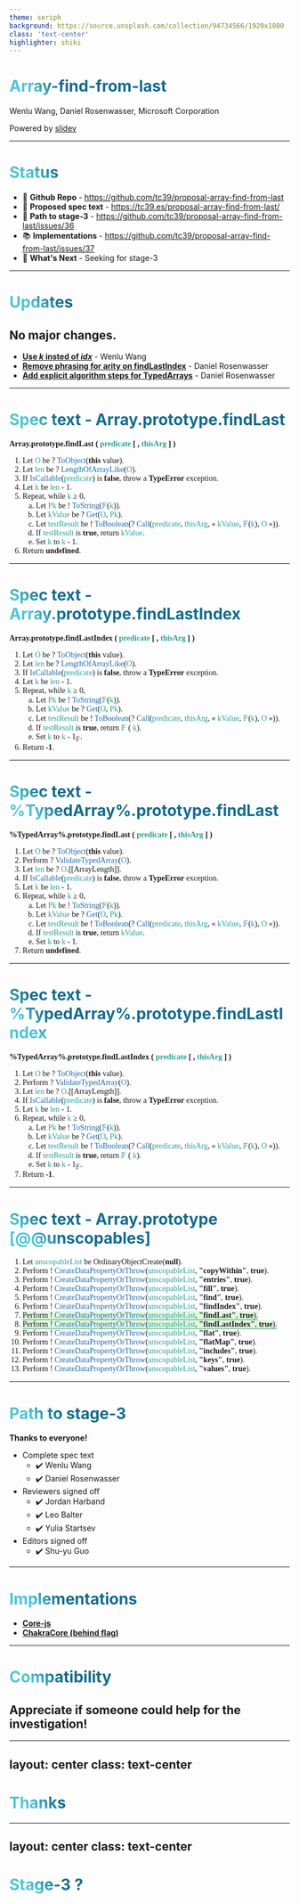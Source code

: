 ```yaml
---
theme: seriph
background: https://source.unsplash.com/collection/94734566/1920x1080
class: 'text-center'
highlighter: shiki
---
```


# Array-find-from-last

Wenlu Wang, Daniel Rosenwasser, Microsoft Corporation

<div class="abs-br m-6 flex gap-2">
  <span class=".text-sm">
    Powered by <a href="https://github.com/slidevjs/slidev">slidev</a>
  </span>
</div>

---

# Status

- 🔨 **Github Repo** - https://github.com/tc39/proposal-array-find-from-last
- 📝 **Proposed spec text** - https://tc39.es/proposal-array-find-from-last/
- 🧑 **Path to stage-3** - https://github.com/tc39/proposal-array-find-from-last/issues/36
- 📚 **Implementations** - https://github.com/tc39/proposal-array-find-from-last/issues/37
- 👀 **What's Next** - Seeking for stage-3

---

# Updates

## No major changes.

- [**Use _k_ insted of _idx_**](https://github.com/tc39/proposal-array-find-from-last/pull/38) - Wenlu Wang
- [**Remove phrasing for arity on findLastIndex**](https://github.com/tc39/proposal-array-find-from-last/pull/39) - Daniel Rosenwasser
- [**Add explicit algorithm steps for TypedArrays**](https://github.com/tc39/proposal-array-find-from-last/pull/45) - Daniel Rosenwasser

---

# Spec text - Array.prototype.findLast

<div class="spec">
  <p class="h1">
    <b>
      Array.prototype.findLast ( <span class="var">predicate</span> [ , <span class="var">thisArg</span> ] )
    </b>
  </p>
  <ol>
    <li>
      Let <span class="var">O</span> be ? <span class="xref">ToObject</span>(<span class="val">this</span> value).
    </li>
    <li>
      Let <span class="var">len</span> be ? <span class="xref">LengthOfArrayLike</span>(<span class="var">O</span>).
    </li>
    <li>
      If <span class="xref">IsCallable</span>(<span class="var">predicate</span>) is <span class="val">false</span>, throw a <span class="val">TypeError</span> exception.
    </li>
    <li>
      Let <span class="var">k</span> be <span class="var">len</span> - 1.
    </li>
    <li>
      <span>Repeat, while <span class="var">k</span> ≥ 0</span>,
      <ol class="sublist">
        <li>
          Let <span class="var">Pk</span> be ! <span class="xref">ToString</span>(<span class="xref">𝔽</span>(<span class="var">k</span>)).
        </li>
        <li>
          Let <span class="var">kValue</span> be ? <span class="xref">Get</span>(<span class="var">O</span>, <span class="var">Pk</span>).
        </li>
        <li>
          Let <span class="var">testResult</span> be ! <span class="xref">ToBoolean</span>(? <span class="xref">Call</span>(<span class="var">predicate</span>, <span class="var">thisArg</span>, « <span class="var">kValue</span>, <span class="xref">𝔽</span>(<span class="var">k</span>), <span class="var">O</span> »)).
        </li>
        <li>
          If <span class="var">testResult</span> is <span class="val">true</span>, return <span class="var">kValue</span>.
        </li>
        <li>
          Set <span class="var">k</span> to <span class="var">k</span> - <span>1</span>.
        </li>
      </ol>
    </li>
    <li>
      Return <span class="val">undefined</span>.
    </li>
  </ol>
</div>

<style>

.spec {
  font-family: Cambria, Palatino Linotype, Palatino, Liberation Serif, serif;
}

.var {
  color: #2aa198;
  transition: background-color 0.25s ease;
}

.xref {
  color: #206ca7;
  text-decoration: none;
}

.val {
      font-weight: bold;
}

.sublist {
  list-style-type: lower-alpha;
}

</style>

---

# Spec text - Array.prototype.findLastIndex

<div class="spec">
  <p class="h1">
    <b>
      Array.prototype.findLastIndex ( <span class="var">predicate</span> [ , <span class="var">thisArg</span> ] )
    </b>
  </p>
  <ol>
    <li>
      Let <span class="var">O</span> be ? <span class="xref">ToObject</span>(<span class="val">this</span> value).
    </li>
    <li>
      Let <span class="var">len</span> be ? <span class="xref">LengthOfArrayLike</span>(<span class="var">O</span>).
    </li>
    <li>
      If <span class="xref">IsCallable</span>(<span class="var">predicate</span>) is <span class="val">false</span>, throw a <span class="val">TypeError</span> exception.
    </li>
    <li>
      Let <span class="var">k</span> be <span class="var">len</span> - 1.
    </li>
    <li>
      <span>Repeat, while <span class="var">k</span> ≥ 0</span>,
      <ol class="sublist">
        <li>
          Let <span class="var">Pk</span> be ! <span class="xref">ToString</span>(<span class="xref">𝔽</span>(<span class="var">k</span>)).
        </li>
        <li>
          Let <span class="var">kValue</span> be ? <span class="xref">Get</span>(<span class="var">O</span>, <span class="var">Pk</span>).
        </li>
        <li>
          Let <span class="var">testResult</span> be ! <span class="xref">ToBoolean</span>(? <span class="xref">Call</span>(<span class="var">predicate</span>, <span class="var">thisArg</span>, « <span class="var">kValue</span>, <span class="xref">𝔽</span>(<span class="var">k</span>), <span class="var">O</span> »)).
        </li>
        <li>
          If <span class="var">testResult</span> is <span class="val">true</span>, return <span class="xref">𝔽</span> ( <span class="var">k</span>).
        </li>
        <li>
          Set <span class="var">k</span> to <span class="var">k</span> - <span>1</span><span class="sub">𝔽</span>.
        </li>
      </ol>
    </li>
    <li>
      Return <span class="val">-1</span>.
    </li>
  </ol>
</div>

<style>

.spec {
  font-family: Cambria, Palatino Linotype, Palatino, Liberation Serif, serif;
}

.var {
  color: #2aa198;
  transition: background-color 0.25s ease;
}

.xref {
  color: #206ca7;
  text-decoration: none;
}

.val {
  font-weight: bold;
}

.sublist {
  list-style-type: lower-alpha;
}

.sub {
  vertical-align: sub;
  font-size: smaller;
}

</style>

---

# Spec text - %TypedArray%.prototype.findLast

<div class="spec">
  <p class="h1">
    <b>
      %TypedArray%.prototype.findLast ( <span class="var">predicate</span> [ , <span class="var">thisArg</span> ] )
    </b>
  </p>
  <ol>
    <li>
      Let <span class="var">O</span> be ? <span class="xref">ToObject</span>(<span class="val">this</span> value).
    </li>
    <li>
      Perform ? <span class="xref">ValidateTypedArray</span>(<span class="var">O</span>).
    </li>
    <li>
      Let <span class="var">len</span> be ? <span class="var">O</span>.[[ArrayLength]].
    </li>
    <li>
      If <span class="xref">IsCallable</span>(<span class="var">predicate</span>) is <span class="val">false</span>, throw a <span class="val">TypeError</span> exception.
    </li>
    <li>
      Let <span class="var">k</span> be <span class="var">len</span> - 1.
    </li>
    <li>
      <span>Repeat, while <span class="var">k</span> ≥ 0</span>,
      <ol class="sublist">
        <li>
          Let <span class="var">Pk</span> be ! <span class="xref">ToString</span>(<span class="xref">𝔽</span>(<span class="var">k</span>)).
        </li>
        <li>
          Let <span class="var">kValue</span> be ? <span class="xref">Get</span>(<span class="var">O</span>, <span class="var">Pk</span>).
        </li>
        <li>
          Let <span class="var">testResult</span> be ! <span class="xref">ToBoolean</span>(? <span class="xref">Call</span>(<span class="var">predicate</span>, <span class="var">thisArg</span>, « <span class="var">kValue</span>, <span class="xref">𝔽</span>(<span class="var">k</span>), <span class="var">O</span> »)).
        </li>
        <li>
          If <span class="var">testResult</span> is <span class="val">true</span>, return <span class="var">kValue</span>.
        </li>
        <li>
          Set <span class="var">k</span> to <span class="var">k</span> - <span>1</span>.
        </li>
      </ol>
    </li>
    <li>
      Return <span class="val">undefined</span>.
    </li>
  </ol>
</div>

<style>

.spec {
  font-family: Cambria, Palatino Linotype, Palatino, Liberation Serif, serif;
}

.var {
  color: #2aa198;
  transition: background-color 0.25s ease;
}

.xref {
  color: #206ca7;
  text-decoration: none;
}

.val {
  font-weight: bold;
}

.sublist {
  list-style-type: lower-alpha;
}

</style>

---

# Spec text - %TypedArray%.prototype.findLastIndex

<div class="spec">
  <p class="h1">
    <b>
      %TypedArray%.prototype.findLastIndex ( <span class="var">predicate</span> [ , <span class="var">thisArg</span> ] )
    </b>
  </p>
  <ol>
    <li>
      Let <span class="var">O</span> be ? <span class="xref">ToObject</span>(<span class="val">this</span> value).
    </li>
    <li>
      Perform ? <span class="xref">ValidateTypedArray</span>(<span class="var">O</span>).
    </li>
    <li>
      Let <span class="var">len</span> be ? <span class="var">O</span>.[[ArrayLength]].
    </li>
    <li>
      If <span class="xref">IsCallable</span>(<span class="var">predicate</span>) is <span class="val">false</span>, throw a <span class="val">TypeError</span> exception.
    </li>
    <li>
      Let <span class="var">k</span> be <span class="var">len</span> - 1.
    </li>
    <li>
      <span>Repeat, while <span class="var">k</span> ≥ 0</span>,
      <ol class="sublist">
        <li>
          Let <span class="var">Pk</span> be ! <span class="xref">ToString</span>(<span class="xref">𝔽</span>(<span class="var">k</span>)).
        </li>
        <li>
          Let <span class="var">kValue</span> be ? <span class="xref">Get</span>(<span class="var">O</span>, <span class="var">Pk</span>).
        </li>
        <li>
          Let <span class="var">testResult</span> be ! <span class="xref">ToBoolean</span>(? <span class="xref">Call</span>(<span class="var">predicate</span>, <span class="var">thisArg</span>, « <span class="var">kValue</span>, <span class="xref">𝔽</span>(<span class="var">k</span>), <span class="var">O</span> »)).
        </li>
        <li>
          If <span class="var">testResult</span> is <span class="val">true</span>, return <span class="xref">𝔽</span> ( <span class="var">k</span>).
        </li>
        <li>
          Set <span class="var">k</span> to <span class="var">k</span> - <span>1</span><span class="sub">𝔽</span>.
        </li>
      </ol>
    </li>
    <li>
      Return <span class="val">-1</span>.
    </li>
  </ol>
</div>

<style>

.spec {
  font-family: Cambria, Palatino Linotype, Palatino, Liberation Serif, serif;
}

.var {
  color: #2aa198;
  transition: background-color 0.25s ease;
}

.xref {
  color: #206ca7;
  text-decoration: none;
}

.val {
  font-weight: bold;
}

.sublist {
  list-style-type: lower-alpha;
}

.sub {
  vertical-align: sub;
  font-size: smaller;
}

</style>

---

# Spec text - Array.prototype [@@unscopables]

<div class="spec">
  <ol>
    <li>
      Let <span class="var">unscopableList</span> be OrdinaryObjectCreate(<span class="val">null</span>).
    </li>
    <li>
      Perform ! <span class="xref">CreateDataPropertyOrThrow</span>(<span class="var">unscopableList</span>, <span class="val">"copyWithin"</span>, <span class="val">true</span>).
    </li>
    <li>
      Perform ! <span class="xref">CreateDataPropertyOrThrow</span>(<span class="var">unscopableList</span>, <span class="val">"entries"</span>, <span class="val">true</span>).
    </li>
    <li>
      Perform ! <span class="xref">CreateDataPropertyOrThrow</span>(<span class="var">unscopableList</span>, <span class="val">"fill"</span>, <span class="val">true</span>).
    </li>
    <li>
      Perform ! <span class="xref">CreateDataPropertyOrThrow</span>(<span class="var">unscopableList</span>, <span class="val">"find"</span>, <span class="val">true</span>).
    </li>
    <li>
      Perform ! <span class="xref">CreateDataPropertyOrThrow</span>(<span class="var">unscopableList</span>, <span class="val">"findIndex"</span>, <span class="val">true</span>).
    </li>
    <li>
      <span class="ins">
        Perform ! <span class="xref">CreateDataPropertyOrThrow</span>(<span class="var">unscopableList</span>, <span class="val">"findLast"</span>, <span class="val">true</span>).
      </span>
    </li>
    <li>
      <span class="ins">
        Perform ! <span class="xref">CreateDataPropertyOrThrow</span>(<span class="var">unscopableList</span>, <span class="val">"findLastIndex"</span>, <span class="val">true</span>).
      </span>
    </li>
    <li>
      Perform ! <span class="xref">CreateDataPropertyOrThrow</span>(<span class="var">unscopableList</span>, <span class="val">"flat"</span>, <span class="val">true</span>).
    </li>
    <li>
      Perform ! <span class="xref">CreateDataPropertyOrThrow</span>(<span class="var">unscopableList</span>, <span class="val">"flatMap"</span>, <span class="val">true</span>).
    </li>
    <li>
      Perform ! <span class="xref">CreateDataPropertyOrThrow</span>(<span class="var">unscopableList</span>, <span class="val">"includes"</span>, <span class="val">true</span>).
    </li>
    <li>
      Perform ! <span class="xref">CreateDataPropertyOrThrow</span>(<span class="var">unscopableList</span>, <span class="val">"keys"</span>, <span class="val">true</span>).
    </li>
    <li>
      Perform ! <span class="xref">CreateDataPropertyOrThrow</span>(<span class="var">unscopableList</span>, <span class="val">"values"</span>, <span class="val">true</span>).
    </li>
  </ol>
</div>

<style>

.spec {
  font-family: Cambria, Palatino Linotype, Palatino, Liberation Serif, serif;
}

.var {
  color: #2aa198;
  transition: background-color 0.25s ease;
}

.xref {
  color: #206ca7;
  text-decoration: none;
}

.val {
  font-weight: bold;
}

.sublist {
  list-style-type: lower-alpha;
}

.sub {
  vertical-align: sub;
  font-size: smaller;
}

.ins {
  background-color: #e0f8e0;
  text-decoration: none;
  border-bottom: 1px solid #396;
}

</style>

---

# Path to stage-3

**Thanks to everyone!**

- Complete spec text
  - ✔️ Wenlu Wang
  - ✔️ Daniel Rosenwasser
- Reviewers signed off
  - ✔️ Jordan Harband
  - ✔️ Leo Balter 
  - ✔️ Yulia Startsev
- Editors signed off
  - ✔️ Shu-yu Guo

---

# Implementations

- [**Core-js**](https://github.com/zloirock/core-js/blob/master/CHANGELOG.md#3100---20210331) 
- [**ChakraCore (behind flag)**](https://github.com/chakra-core/ChakraCore/pull/6653)

---

# Compatibility

## Appreciate if someone could help for the investigation!

---
layout: center
class: text-center
---

# Thanks

---
layout: center
class: text-center
---

# Stage-3 ?

<style>
h1 {
  background-color: #2B90B6;
  background-image: linear-gradient(45deg, #4EC5D4 10%, #146b8c 20%);
  background-size: 100%;
  -webkit-background-clip: text;
  -moz-background-clip: text;
  -webkit-text-fill-color: transparent; 
  -moz-text-fill-color: transparent;
}
</style>
